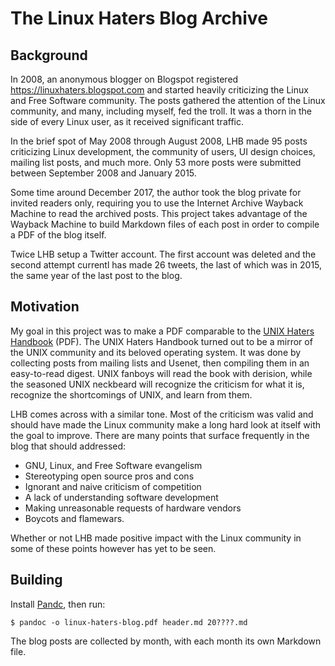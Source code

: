 # The Linux Haters Blog Archive
## Background
In 2008, an anonymous blogger on Blogspot registered https://linuxhaters.blogspot.com and started
heavily criticizing the Linux and Free Software community. The posts gathered the attention of the
Linux community, and many, including myself, fed the troll. It was a thorn in the side of every
Linux user, as it received significant traffic.

In the brief spot of May 2008 through August 2008, LHB made 95 posts criticizing Linux development,
the community of users, UI design choices, mailing list posts, and much more. Only 53 more posts
were submitted between September 2008 and January 2015.

Some time around December 2017, the author took the blog private for invited readers only, requiring
you to use the Internet Archive Wayback Machine to read the archived posts. This project takes
advantage of the Wayback Machine to build Markdown files of each post in order to compile a PDF of
the blog itself.

Twice LHB setup a Twitter account. The first account was deleted and the second attempt currentl has
made 26 tweets, the last of which was in 2015, the same year of the last post to the blog.

## Motivation
My goal in this project was to make a PDF comparable to the [UNIX Haters Handbook][1] (PDF). The
UNIX Haters Handbook turned out to be a mirror of the UNIX community and its beloved operating
system. It was done by collecting posts from mailing lists and Usenet, then compiling them in an
easy-to-read digest. UNIX fanboys will read the book with derision, while the seasoned UNIX
neckbeard will recognize the criticism for what it is, recognize the shortcomings of UNIX, and learn
from them.

[1]: http://web.mit.edu/~simsong/www/ugh.pdf

LHB comes across with a similar tone. Most of the criticism was valid and should have made the Linux
community make a long hard look at itself with the goal to improve. There are many points that
surface frequently in the blog that should addressed:

* GNU, Linux, and Free Software evangelism
* Stereotyping open source pros and cons
* Ignorant and naive criticism of competition
* A lack of understanding software development
* Making unreasonable requests of hardware vendors
* Boycots and flamewars.

Whether or not LHB made positive impact with the Linux community in some of these points however has
yet to be seen.

## Building
Install [Pandc][2], then run:

    $ pandoc -o linux-haters-blog.pdf header.md 20????.md

The blog posts are collected by month, with each month its own Markdown file.

[2]: https://pandoc.org/
